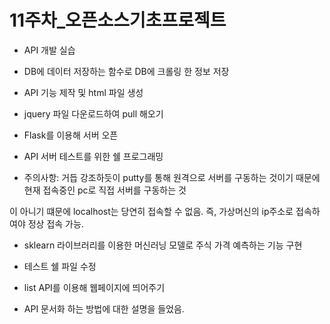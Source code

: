 
# 11주차_오픈소스기초프로젝트


- API 개발 실습

- DB에 데이터 저장하는 함수로 DB에 크롤링 한 정보 저장

- API 기능 제작 및 html 파일 생성

- jquery 파일 다운로드하여 pull 해오기

- Flask를 이용해 서버 오픈

- API 서버 테스트를 위한 쉘 프로그래밍

- 주의사항: 거듭 강조하듯이 putty를 통해 원격으로 서버를 구동하는 것이기 때문에 현재 접속중인 pc로 직접 서버를 구동하는 것

이 아니기 떄문에 localhost는 당연히 접속할 수 없음. 즉, 가상머신의 ip주소로 접속하여야 정상 접속 가능.

   - sklearn 라이브러리를 이용한 머신러닝 모델로 주식 가격 예측하는 기능 구현

- 테스트 쉘 파일 수정

- list API를 이용해 웹페이지에 띄어주기

- API 문서화 하는 방법에 대한 설명을 들었음.


﻿